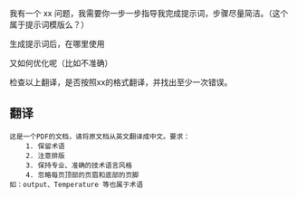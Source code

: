 我有一个 xx 问题，我需要你一步一步指导我完成提示词，步骤尽量简洁。（这个属于提示词模版么？）

生成提示词后，在哪里使用

又如何优化呢（比如不准确）


检查以上翻译，是否按照xx的格式翻译，并找出至少一次错误。


## 翻译

```
这是一个PDF的文档，请将原文档从英文翻译成中文。要求：
	1. 保留术语 
	2. 注意排版
	3. 保持专业、准确的技术语言风格 
	4. 忽略每页顶部的页眉和底部的页脚
如：output、Temperature 等也属于术语

```